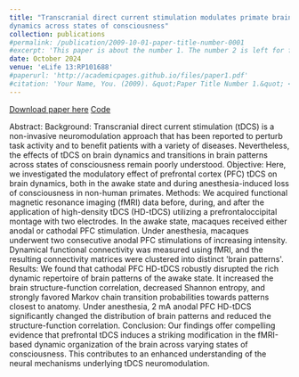 ```yaml
---
title: "Transcranial direct current stimulation modulates primate brain
dynamics across states of consciousness"
collection: publications
#permalink: /publication/2009-10-01-paper-title-number-0001
#excerpt: 'This paper is about the number 1. The number 2 is left for future work.'
date: October 2024
venue: 'eLife 13:RP101688'
#paperurl: 'http://academicpages.github.io/files/paper1.pdf'
#citation: 'Your Name, You. (2009). &quot;Paper Title Number 1.&quot; <i>Journal 1</i>. 1(1).'
---
```


[Download paper here](https://elifesciences.org/reviewed-preprints/101688#tab-content)
[Code](https://github.com/Krigsa/phase_coherence_kmeans)


Abstract:
Background: Transcranial direct current stimulation (tDCS) is a non-invasive
neuromodulation approach that has been reported to perturb task activity and to benefit
patients with a variety of diseases. Nevertheless, the effects of tDCS on brain dynamics
and transitions in brain patterns across states of consciousness remain poorly
understood.
Objective: Here, we investigated the modulatory effect of prefrontal cortex (PFC) tDCS
on brain dynamics, both in the awake state and during anesthesia-induced loss of
consciousness in non-human primates.
Methods: We acquired functional magnetic resonance imaging (fMRI) data before,
during, and after the application of high-density tDCS (HD-tDCS) utilizing a prefrontaloccipital montage with two electrodes. In the awake state, macaques received either
anodal or cathodal PFC stimulation. Under anesthesia, macaques underwent two
consecutive anodal PFC stimulations of increasing intensity. Dynamical functional
connectivity was measured using fMRI, and the resulting connectivity matrices were
clustered into distinct 'brain patterns'.
Results: We found that cathodal PFC HD-tDCS robustly disrupted the rich dynamic
repertoire of brain patterns of the awake state. It increased the brain structure-function
correlation, decreased Shannon entropy, and strongly favored Markov chain transition
probabilities towards patterns closest to anatomy. Under anesthesia, 2 mA anodal PFC
HD-tDCS significantly changed the distribution of brain patterns and reduced the
structure-function correlation.
Conclusion: Our findings offer compelling evidence that prefrontal tDCS induces a
striking modification in the fMRI-based dynamic organization of the brain across varying
states of consciousness. This contributes to an enhanced understanding of the neural
mechanisms underlying tDCS neuromodulation.